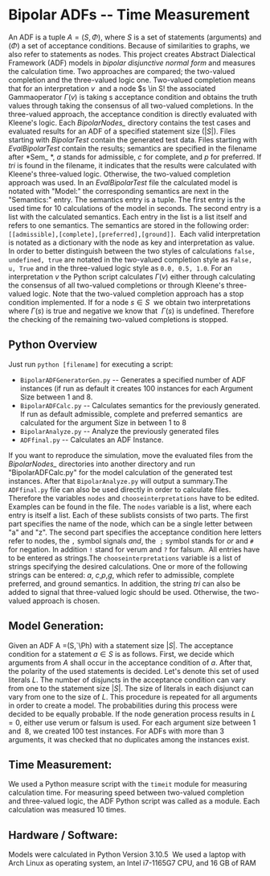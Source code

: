 # Bipolar ADFs -- Time Measurement
An ADF is a tuple $A=(S,\Phi)$, where $S$ is a set of statements (arguments) and ($\Phi$) a set of acceptance conditions. Because of similarities to graphs, we also refer to statements as nodes. This project creates Abstract Dialectical Framework (ADF) models in *bipolar disjunctive normal form* and measures the calculation time. Two approaches are compared; the two-valued completion and the three-valued logic one. Two-valued completion means that for an interpretation $v$  and a node $s \in S! the associated Gammaoperator $\Gamma(v)$ is taking s acceptance condition and obtains the truth values through taking the consensus of all two-valued completions. In the three-valued approach, the acceptance condition is directly evaluated with Kleene's logic.
Each *BipolarNodes_* directory contains the test cases and evaluated results for an ADF of a specified statement size ($|S|$). 
Files starting with *BipolarTest* contain the generated test data. 
Files starting with *EvalBipolarTest* contain the results; semantics are specified in the filename after *Sem_ *, *a* stands for admissible, *c* for complete, and *p* for preferred.
If *tri* is found in the filename, it indicates that the results were calculated with Kleene's three-valued logic. Otherwise, the two-valued completion approach was used.
In an *EvalBipolarTest* file the calculated model is notated with "Model:" the corresponding semantics are next in the "Semantics:" entry. The semantics entry is a tuple. The first entry is the used time for 10 calculations of the model in seconds. The second entry is a list with the calculated semantics. Each entry in the list is a list itself and refers to one semantics. The semantics are stored in the following order: `[[admissible],[complete],[preferred],[ground]]`.  Each valid interpretation is notated as a dictionary with the node as key and interpretation as value. In order to better distinguish between the two styles of calculations `false, undefined, true` are notated in the two-valued completion style as `False, u, True` and in the three-valued logic style as `0.0, 0.5, 1.0`.
For an interpretation $v$ the Python script calculates $\Gamma(v)$ either through calculating the consensus of all two-valued completions or through Kleene's three-valued logic.
Note that the two-valued completion approach has a stop condition implemented. If for a node $s \in S$  we obtain two interpretations where $\Gamma(s)$ is true and negative we know that  $\Gamma(s)$ is undefined. Therefore the checking of the remaining two-valued completions is stopped. 
 
## Python Overview
Just run `python [filename]` for executing a script:

- `BipolarADFGeneratorGen.py` -- Generates a specified number of ADF instances (if run as default it creates 100 instances for each Argument Size between 1 and 8.
- `BipolarADFCalc.py` -- Calculates semantics for the previously generated. If run as default admissible, complete and preferred semantics  are calculated for the argument Size in between $1$ to $8$
- `BipolarAnalyze.py` -- Analyze the previously generated files
- `ADFfinal.py` -- Calculates an ADF Instance. 

If you want to reproduce the simulation, move the evaluated files from the *BipolarNodes_* directories into another directory and run "BipolarADFCalc.py" for the model calculation of the generated test instances. After that `BipolarAnalyze.py` will output a summary.The `ADFfinal.py` file can also be used directly in order to calculate files. Therefore the variables `nodes` and `chooseinterpretations` have to be edited. Examples can be found in the file. The `nodes` variable is a list, where each entry is itself a list. Each of these sublists consists of two parts. The first part specifies the name of the node, which can be a single letter between "a" and "z". The second part specifies the acceptance condition here letters refer to nodes, the `,` symbol signals *and*, the  `;` symbol stands for *or* and `#` for negation. In addition `!` stand for verum and `?` for falsum.  All entries have to be entered as strings.The `chooseinterpretations` variable is a list of strings specifying the desired calculations. One or more of the following strings can be entered: *a*, *c*,*p*,*g*, which refer to admissible, complete preferred, and ground semantics. In addition, the string *tri* can also be added to signal that three-valued logic should be used. Otherwise, the two-valued approach is chosen. 

## Model Generation: 
Given an ADF A =(S,`\Ph) with a statement size $|S|$. The acceptance condition for a statement $a \in S$ is as follows. First, we decide which arguments from $A$ shall occur in the acceptance condition of $a$. After that, the polarity of the used statements is decided. Let's denote this set of used literals $L$. The number of disjuncts in the acceptance condition can vary from one to the statement size $|S|$. The size of literals in each disjunct can vary from one to the size of $L$. This procedure is repeated for all arguments in order to create a model. The probabilities during this process were decided to be equally probable. If the node generation process results in $L = 0$, either use verum or falsum is used. For each argument size between $1$ and  $8$, we created 100 test instances. For ADFs with more than $3$ arguments, it was checked that no duplicates among the instances exist.

## Time Measurement:
We used a Python measure script with the `timeit` module for measuring calculation time. For measuring speed between two-valued completion and three-valued logic, the ADF Python script was called as a module. Each calculation was measured 10 times. 

## Hardware / Software:  
Models were calculated in Python Version 3.10.5  We used a laptop with Arch Linux as operating system, an Intel i7-1165G7 CPU, and 16 GB of RAM
